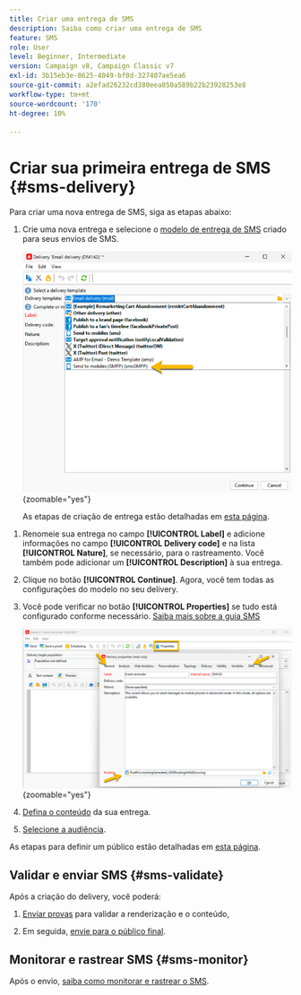 ```yaml
---
title: Criar uma entrega de SMS
description: Saiba como criar uma entrega de SMS
feature: SMS
role: User
level: Beginner, Intermediate
version: Campaign v8, Campaign Classic v7
exl-id: 3b15eb3e-8625-4049-bf0d-327407ae5ea6
source-git-commit: a2efad26232cd380eea850a589b22b23928253e8
workflow-type: tm+mt
source-wordcount: '170'
ht-degree: 10%

---
```


# Criar sua primeira entrega de SMS {#sms-delivery}

Para criar uma nova entrega de SMS, siga as etapas abaixo:

1. Crie uma nova entrega e selecione o [modelo de entrega de SMS](sms-mid-sourcing.md#sms-delivery-template) criado para seus envios de SMS.

   ![](assets/sms_create.png){zoomable="yes"}

   As etapas de criação de entrega estão detalhadas em [esta página](../../start/create-message.md).

<!-- * For standalone instance,  [learn more here](sms-standalone-instance.md#sms-delivery-template).
* For mid-sourcing infrastructure, -->

1. Renomeie sua entrega no campo **[!UICONTROL Label]** e adicione informações no campo **[!UICONTROL Delivery code]** e na lista **[!UICONTROL Nature]**, se necessário, para o rastreamento. Você também pode adicionar um **[!UICONTROL Description]** à sua entrega.

1. Clique no botão **[!UICONTROL Continue]**. Agora, você tem todas as configurações do modelo no seu delivery.

1. Você pode verificar no botão **[!UICONTROL Properties]** se tudo está configurado conforme necessário. [Saiba mais sobre a guia SMS](sms-delivery-settings.md#sms-tab)

   ![](assets/sms_settings.png){zoomable="yes"}

1. [Defina o conteúdo](sms-content.md) da sua entrega.

1. [Selecione a audiência](sms-audience.md).

As etapas para definir um público estão detalhadas em [esta página](../../audiences/create-audiences.md).

## Validar e enviar SMS {#sms-validate}

Após a criação do delivery, você poderá:

1. [Enviar provas](sms-proofs.md) para validar a renderização e o conteúdo,

1. Em seguida, [envie para o público final](sms-send.md).

## Monitorar e rastrear SMS {#sms-monitor}

Após o envio, [saiba como monitorar e rastrear o SMS](sms-monitor.md).
